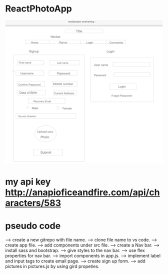 # ReactPhotoApp
![wireframe](./Screen%20Shot%202020-04-15%20at%2011.15.12%20PM.png)
# my api key http://anapioficeandfire.com/api/characters/583
# pseudo code
--> create a new gitrepo with file name.
--> clone file name to vs code.
--> create app file.
--> add components under src file.
--> create a Nav bar. 
--> install sass and bootstrap. 
--> give styles to the nav bar.
--> use flex properties for nav bar.
--> import components in app.js.
--> implement label and input tags  to create email page.
--> create sign up form.
--> add pictures in pictures.js by using gird propeties.
